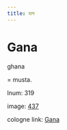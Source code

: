 ```yaml
---
title: घन
---
```


# Gana

ghana  <div n="P" />= musta.

lnum: 319

image: [437](https://www.sanskrit-lexicon.uni-koeln.de/scans/csl-apidev/servepdf.php?dict=snp&page=437)

cologne link: [Gana](https://sanskrit-lexicon.uni-koeln.de/scans/csl-apidev/getword.php?dict=snp&key=Gana)


